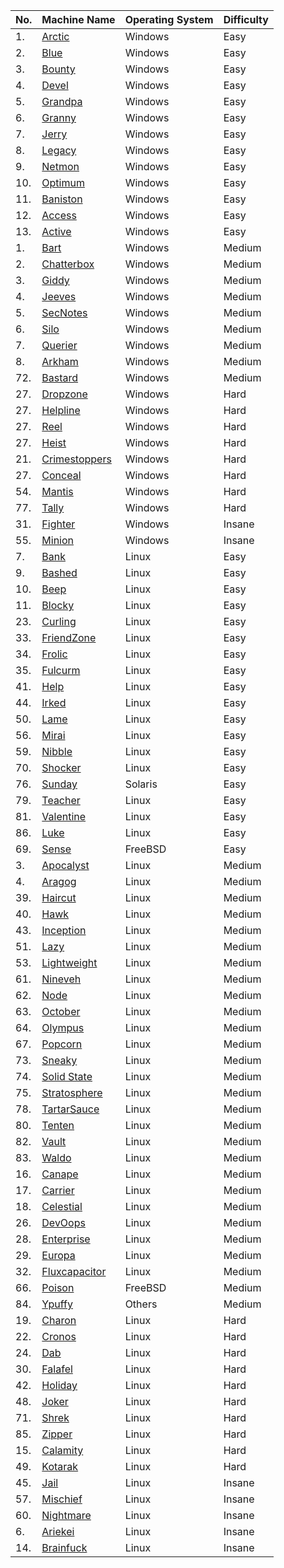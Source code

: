 | No. | Machine Name | Operating System | Difficulty |
|-----|--------------|------------------|------------------|
| 1.	| [Arctic](https://www.hackingarticles.in/hack-the-box-challenge-arctic-walkthrough/)|Windows|Easy|
| 2.	| [Blue](https://www.hackingarticles.in/hack-the-box-challenge-blue-walkthrough/)|Windows|Easy|
| 3.	| [Bounty](https://www.hackingarticles.in/hack-the-box-bounty-walkthrough/)|Windows|Easy|
| 4.	| [Devel](https://www.hackingarticles.in/hack-the-box-challenge-devel-walkthrough/)|Windows|Easy|
| 5.	| [Grandpa](https://www.hackingarticles.in/hack-the-box-challenge-grandpa-walkthrough/)|Windows|Easy|
| 6.	| [Granny](https://www.hackingarticles.in/hack-the-box-challenge-granny-walkthrough/)|Windows|Easy|
| 7.	| [Jerry](https://www.hackingarticles.in/hack-the-box-jerry-walkthrough/)|Windows|Easy|
| 8.	| [Legacy](https://www.hackingarticles.in/hack-the-box-challenge-legacy-walkthrough/)|Windows|Easy|
| 9.	| [Netmon](https://www.hackingarticles.in/hack-the-box-netmon-walkthrough/)|Windows|Easy|
| 10.	| [Optimum](https://www.hackingarticles.in/hack-the-box-challenge-optimum-walkthrough/)|Windows|Easy|
|11.  | [Baniston](https://www.hackingarticles.in/hack-the-box-challenge-baniston-walkthrough/)|Windows|Easy|
| 12.	| [Access](https://www.hackingarticles.in/hack-the-box-access-walkthrough/)|Windows|Easy|
| 13.	| [Active](https://www.hackingarticles.in/hack-the-box-active-walkthrough/)|Windows|Easy|
| 1.	| [Bart](https://www.hackingarticles.in/hack-the-box-bart-walkthrough/)|Windows|Medium|
| 2.	| [Chatterbox](https://www.hackingarticles.in/hack-the-box-challenge-chatterbox-walkthrough/)|Windows|Medium|
| 3.	| [Giddy](https://www.hackingarticles.in/hack-the-box-giddy-walkthrough/)|Windows|Medium|
| 4.	| [Jeeves](https://www.hackingarticles.in/hack-the-box-challenge-jeeves-walkthrough/)|Windows|Medium|
| 5.	| [SecNotes](https://www.hackingarticles.in/hack-the-box-secnotes-walkthrough/)|Windows|Medium|
| 6.	| [Silo](https://www.hackingarticles.in/hack-the-box-silo-walkthrough/)|Windows|Medium|
| 7.	| [Querier](https://0xrick.github.io/hack-the-box/querier/)|Windows|Medium|
| 8.	| [Arkham](https://0xrick.github.io/hack-the-box/arkham/)|Windows|Medium|
| 72.	| [Bastard](https://0xdf.gitlab.io/2019/03/12/htb-bastard.html)|Windows|Medium|
| 27.	| [Dropzone](https://www.hackingarticles.in/hack-the-box-dropzone-walkthrough/)|Windows|Hard|
| 27.	| [Helpline](https://0xrick.github.io/hack-the-box/helpline/)|Windows|Hard|
| 27.	| [Reel](https://0xdf.gitlab.io/2018/11/10/htb-reel.html)|Windows|Hard|
| 27.	| [Heist](https://0xrick.github.io/hack-the-box/heist/)|Windows|Hard|
| 21.	| [Crimestoppers](https://www.hackingarticles.in/hack-the-box-challenge-crimestoppers-walkthrough/)|Windows|Hard|
| 27.	| [Conceal](https://0xrick.github.io/hack-the-box/conceal/)|Windows|Hard|
| 54.	| [Mantis](https://www.hackingarticles.in/hack-the-box-challenge-mantis-walkthrough/)|Windows|Hard|
| 77.	| [Tally](https://www.hackingarticles.in/hack-the-box-challenge-tally-walkthrough/)|Windows|Hard|
| 31.	| [Fighter](https://www.hackingarticles.in/hack-the-box-fighter-walkthrough/)|Windows|Insane|
| 55.	| [Minion](https://www.hackingarticles.in/hack-the-box-minion-walkthrough/)|Windows|Insane|
| 7.	| [Bank](https://www.hackingarticles.in/hack-the-box-challenge-bank-walkthrough/)|Linux|Easy|
| 9.	| [Bashed](https://www.hackingarticles.in/hack-the-box-challenge-bashed-walkthrough/)|Linux|Easy|
| 10.	| [Beep](https://www.hackingarticles.in/hack-the-box-challenge-beep-walkthrough/)|Linux|Easy|
| 11.	| [Blocky](https://www.hackingarticles.in/hack-the-box-challenge-blocky-walkthrough/)|Linux|Easy|
| 23.	| [Curling](https://www.hackingarticles.in/hack-the-box-curling-walkthrough/)|Linux|Easy|
| 33.	| [FriendZone](https://www.hackingarticles.in/hack-the-box-friendzone-walkthrough/)|Linux|Easy|
| 34.	| [Frolic](https://www.hackingarticles.in/hack-the-box-frolic-walkthrough/)|Linux|Easy|
| 35.	| [Fulcurm](https://www.hackingarticles.in/hack-the-box-fulcrum-walkthrough/)|Linux|Easy|
| 41.	| [Help](https://www.hackingarticles.in/hack-the-box-help-walkthrough/)|Linux|Easy|
| 44.	| [Irked](https://www.hackingarticles.in/hack-the-box-irked-walkthrough/)|Linux|Easy|
| 50.	| [Lame](https://www.hackingarticles.in/hack-the-box-challenge-lame-walkthrough/)|Linux|Easy|
| 56.	| [Mirai](https://www.hackingarticles.in/hack-the-box-challenge-mirai-walkthrough/)|Linux|Easy|
| 59.	| [Nibble](https://www.hackingarticles.in/hack-the-box-challenge-nibble-walkthrough/)|Linux|Easy|
| 70.	| [Shocker](https://www.hackingarticles.in/hack-the-box-challenge-shocker-walkthrough/)|Linux|Easy|
| 76.	| [Sunday](https://www.hackingarticles.in/hack-the-box-sunday-walkthrough/)|Solaris|Easy|
| 79.	| [Teacher](https://www.hackingarticles.in/hack-the-box-teacher-walkthrough/)|Linux|Easy|
| 81.	| [Valentine](https://www.hackingarticles.in/hack-the-box-valentine-walkthrough/)|Linux|Easy|
| 86. | [Luke](https://www.hackingarticles.in/hack-the-box-luke-walkthrough/)|Linux|Easy|
| 69.	| [Sense](https://www.hackingarticles.in/hack-the-box-challenge-sense-walkthrough/)|FreeBSD|Easy|
| 3.	| [Apocalyst](https://www.hackingarticles.in/hack-the-box-challenge-apocalyst-walkthrough/)|Linux|Medium|
| 4.	| [Aragog](https://www.hackingarticles.in/hack-the-box-aragog-walkthrough/)|Linux|Medium|
| 39.	| [Haircut](https://www.hackingarticles.in/hack-the-box-challenge-haircut-walkthrough/)|Linux|Medium|
| 40.	| [Hawk](https://www.hackingarticles.in/hack-the-box-hawk-walkthrough/)|Linux|Medium|
| 43.	| [Inception](https://www.hackingarticles.in/hack-the-box-challenge-inception-walkthrough/)|Linux|Medium|
| 51. | [Lazy](https://www.hackingarticles.in/hack-the-box-challenge-lazy-walkthrough/)|Linux|Medium|
| 53.	| [Lightweight](https://www.hackingarticles.in/lightweight-hack-the-box-walkthrough/)|Linux|Medium|
| 61.	| [Nineveh](https://www.hackingarticles.in/hack-the-box-nineveh-walkthrough/)|Linux|Medium|
| 62.	| [Node](https://www.hackingarticles.in/hack-the-box-challenge-node-walkthrough/)|Linux|Medium|
| 63.	| [October](https://www.hackingarticles.in/hack-the-box-october-walkthrough/)|Linux|Medium|
| 64.	| [Olympus](https://www.hackingarticles.in/hack-the-box-olympus-walkthrough/)|Linux|Medium|
| 67.	| [Popcorn](https://www.hackingarticles.in/hack-the-box-challenge-popcorn-walkthrough/)|Linux|Medium|
| 73.	| [Sneaky](https://www.hackingarticles.in/hack-the-box-challenge-sneaky-walkthrough/)|Linux|Medium|
| 74.	| [Solid State](https://www.hackingarticles.in/hack-the-box-challenge-solid-state-walkthrough/)|Linux|Medium|
| 75.	| [Stratosphere](https://www.hackingarticles.in/hack-the-box-stratospherewalkthrough/)|Linux|Medium|
| 78.	| [TartarSauce](https://www.hackingarticles.in/hack-the-box-tartarsauce-walkthrough/)|Linux|Medium|
| 80.	| [Tenten](https://www.hackingarticles.in/hack-the-box-challenge-tenten-walkthrough/)|Linux|Medium|
| 82.	| [Vault](https://www.hackingarticles.in/hack-the-box-vault-walkthrough/)|Linux|Medium|
| 83.	| [Waldo](https://www.hackingarticles.in/hack-the-box-waldo-walkthrough/)|Linux|Medium|
| 16.	| [Canape](https://www.hackingarticles.in/hack-the-box-challenge-canape-walkthrough/)|Linux|Medium|
| 17.	| [Carrier](https://www.hackingarticles.in/hack-the-box-carrier-walkthrough/)|Linux|Medium|
| 18.	| [Celestial](https://www.hackingarticles.in/hack-the-box-celestial-walkthrough/)|Linux|Medium|
| 26.	| [DevOops](https://www.hackingarticles.in/hack-the-box-devoops-walkthrough/)|Linux|Medium|
| 28.	| [Enterprise](https://www.hackingarticles.in/hack-the-box-challenge-enterprises-walkthrough/)|Linux|Medium|
| 29.	| [Europa](https://www.hackingarticles.in/hack-the-box-challenge-europa-walkthrough/)|Linux|Medium|
| 32.	| [Fluxcapacitor](https://www.hackingarticles.in/hack-the-box-challenge-fluxcapacitor-walkthrough/)|Linux|Medium|
| 66.	| [Poison](https://www.hackingarticles.in/hack-the-box-poison-walkthrough/)|FreeBSD|Medium|
| 84.	| [Ypuffy](https://www.hackingarticles.in/hack-the-box-ypuffy-walkthrough/)|Others|Medium|
| 19.	| [Charon](https://www.hackingarticles.in/hack-the-box-challenge-charon-walkthrough/)|Linux|Hard|
| 22.	| [Cronos](https://www.hackingarticles.in/hack-the-box-challenge-cronos-walkthrough/)|Linux|Hard|
| 24.	| [Dab](https://www.hackingarticles.in/hack-the-box-dab-walkthrough/)|Linux|Hard|
| 30.	| [Falafel](https://www.hackingarticles.in/hack-the-box-challenge-falafel-walkthrough/)|Linux|Hard|
| 42.	| [Holiday](https://www.hackingarticles.in/hack-the-box-holiday-walkthrough/)|Linux|Hard|
| 48.	| [Joker](https://www.hackingarticles.in/hack-the-box-challenge-joker-walkthrough/)|Linux|Hard|
| 71.	| [Shrek](https://www.hackingarticles.in/hack-the-box-challenge-shrek-walkthrough/)|Linux|Hard|
| 85.	| [Zipper](https://www.hackingarticles.in/hack-the-box-zipper-walkthrough/)|Linux|Hard|
| 15.	| [Calamity](https://www.hackingarticles.in/hack-the-box-challenge-calamity-walkthrough/)|Linux|Hard|
| 49.	| [Kotarak](https://www.hackingarticles.in/hack-the-box-challenge-kotarak-walkthrough/)|Linux|Hard|
| 45.	| [Jail](https://www.hackingarticles.in/hack-the-box-challenge-jail-walkthrough/)|Linux|Insane|
| 57.	| [Mischief](https://www.hackingarticles.in/hack-the-box-mischief-walkthrough/)|Linux|Insane|
| 60.	| [Nightmare](https://www.hackingarticles.in/hack-nightmare-vm-ctf-challenge/)|Linux|Insane|
| 6.	| [Ariekei](https://www.hackingarticles.in/hack-the-box-challenge-ariekei-walkthrough/)|Linux|Insane|
| 14.	| [Brainfuck](https://www.hackingarticles.in/hack-the-box-challenge-brainfuck-walkthrough/)|Linux|Insane|














